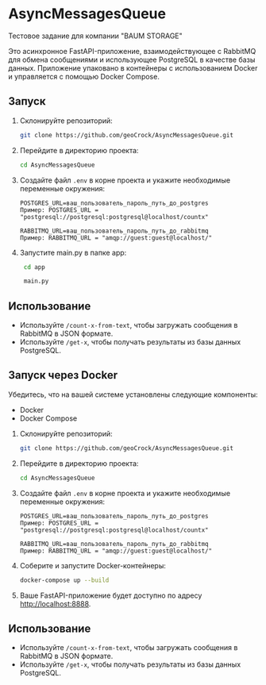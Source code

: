 # AsyncMessagesQueue
Тестовое задание для компании "BAUM STORAGE"

Это асинхронное FastAPI-приложение, взаимодействующее с RabbitMQ для обмена сообщениями и использующее PostgreSQL в качестве базы данных. Приложение упаковано в контейнеры с использованием Docker и управляется с помощью Docker Compose.

## Запуск

1. Склонируйте репозиторий:

    ```bash
    git clone https://github.com/geoCrock/AsyncMessagesQueue.git
    ```

2. Перейдите в директорию проекта:

    ```bash
    cd AsyncMessagesQueue
    ```

3. Создайте файл `.env` в корне проекта и укажите необходимые переменные окружения:

    ```env
    POSTGRES_URL=ваш_пользователь_пароль_путь_до_postgres
    Пример: POSTGRES_URL = "postgresql://postgresql:postgresql@localhost/countx"
    
    RABBITMQ_URL=ваш_пользователь_пароль_путь_до_rabbitmq
    Пример: RABBITMQ_URL = "amqp://guest:guest@localhost/"
    ```
4. Запустите main.py в папке app:
   ```bash
    cd app
    ```

   ```bash
    main.py
    ```

   
## Использование

- Используйте `/count-x-from-text`, чтобы загружать сообщения в RabbitMQ в JSON формате.
- Используйте `/get-x`, чтобы получать результаты из базы данных PostgreSQL.


## Запуск через Docker 

Убедитесь, что на вашей системе установлены следующие компоненты:

- Docker
- Docker Compose

1. Склонируйте репозиторий:

    ```bash
    git clone https://github.com/geoCrock/AsyncMessagesQueue.git
    ```

2. Перейдите в директорию проекта:

    ```bash
    cd AsyncMessagesQueue
    ```

3. Создайте файл `.env` в корне проекта и укажите необходимые переменные окружения:

    ```env
    POSTGRES_URL=ваш_пользователь_пароль_путь_до_postgres
    Пример: POSTGRES_URL = "postgresql://postgresql:postgresql@localhost/countx"
    
    RABBITMQ_URL=ваш_пользователь_пароль_путь_до_rabbitmq
    Пример: RABBITMQ_URL = "amqp://guest:guest@localhost/"
    ```

4. Соберите и запустите Docker-контейнеры:

    ```bash
    docker-compose up --build
    ```

5. Ваше FastAPI-приложение будет доступно по адресу [http://localhost:8888](http://localhost:8888).

## Использование

- Используйте `/count-x-from-text`, чтобы загружать сообщения в RabbitMQ в JSON формате.
- Используйте `/get-x`, чтобы получать результаты из базы данных PostgreSQL.
